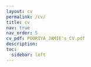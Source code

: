 ```yaml
---
layout: cv
permalink: /cv/
title: cv
nav: true
nav_order: 5
cv_pdf: POORIYA_JAMIE's_CV.pdf
description:
toc:
  sidebar: left
---
```

